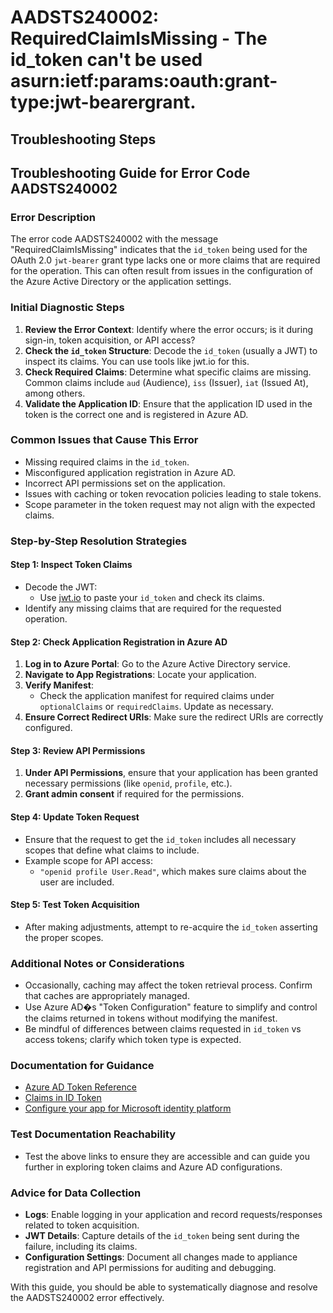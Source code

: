 # AADSTS240002: RequiredClaimIsMissing - The id_token can't be used asurn:ietf:params:oauth:grant-type:jwt-bearergrant.


## Troubleshooting Steps
## Troubleshooting Guide for Error Code AADSTS240002

### Error Description
The error code AADSTS240002 with the message "RequiredClaimIsMissing" indicates that the `id_token` being used for the OAuth 2.0 `jwt-bearer` grant type lacks one or more claims that are required for the operation. This can often result from issues in the configuration of the Azure Active Directory or the application settings.

### Initial Diagnostic Steps
1. **Review the Error Context**: Identify where the error occurs; is it during sign-in, token acquisition, or API access?
2. **Check the `id_token` Structure**: Decode the `id_token` (usually a JWT) to inspect its claims. You can use tools like jwt.io for this.
3. **Check Required Claims**: Determine what specific claims are missing. Common claims include `aud` (Audience), `iss` (Issuer), `iat` (Issued At), among others.
4. **Validate the Application ID**: Ensure that the application ID used in the token is the correct one and is registered in Azure AD.

### Common Issues that Cause This Error
- Missing required claims in the `id_token`.
- Misconfigured application registration in Azure AD.
- Incorrect API permissions set on the application.
- Issues with caching or token revocation policies leading to stale tokens.
- Scope parameter in the token request may not align with the expected claims.

### Step-by-Step Resolution Strategies

#### Step 1: Inspect Token Claims
- Decode the JWT:
   - Use [jwt.io](https://jwt.io/) to paste your `id_token` and check its claims.
- Identify any missing claims that are required for the requested operation.

#### Step 2: Check Application Registration in Azure AD
1. **Log in to Azure Portal**: Go to the Azure Active Directory service.
2. **Navigate to App Registrations**: Locate your application.
3. **Verify Manifest**: 
   - Check the application manifest for required claims under `optionalClaims` or `requiredClaims`. Update as necessary.
4. **Ensure Correct Redirect URIs**: Make sure the redirect URIs are correctly configured.

#### Step 3: Review API Permissions
1. **Under API Permissions**, ensure that your application has been granted necessary permissions (like `openid`, `profile`, etc.).
2. **Grant admin consent** if required for the permissions.

#### Step 4: Update Token Request
- Ensure that the request to get the `id_token` includes all necessary scopes that define what claims to include.
- Example scope for API access: 
  - `"openid profile User.Read"`, which makes sure claims about the user are included.

#### Step 5: Test Token Acquisition
- After making adjustments, attempt to re-acquire the `id_token` asserting the proper scopes.

### Additional Notes or Considerations
- Occasionally, caching may affect the token retrieval process. Confirm that caches are appropriately managed.
- Use Azure AD�s "Token Configuration" feature to simplify and control the claims returned in tokens without modifying the manifest.
- Be mindful of differences between claims requested in `id_token` vs access tokens; clarify which token type is expected.

### Documentation for Guidance
- [Azure AD Token Reference](https://docs.microsoft.com/en-us/azure/active-directory/develop/v2-id-and-access-tokens)
- [Claims in ID Token](https://docs.microsoft.com/en-us/azure/active-directory/develop/id-tokens)
- [Configure your app for Microsoft identity platform](https://docs.microsoft.com/en-us/azure/active-directory/develop/quickstart-v2-nodejs-webapi)

### Test Documentation Reachability
- Test the above links to ensure they are accessible and can guide you further in exploring token claims and Azure AD configurations.

### Advice for Data Collection
- **Logs**: Enable logging in your application and record requests/responses related to token acquisition.
- **JWT Details**: Capture details of the `id_token` being sent during the failure, including its claims.
- **Configuration Settings**: Document all changes made to appliance registration and API permissions for auditing and debugging.

With this guide, you should be able to systematically diagnose and resolve the AADSTS240002 error effectively.